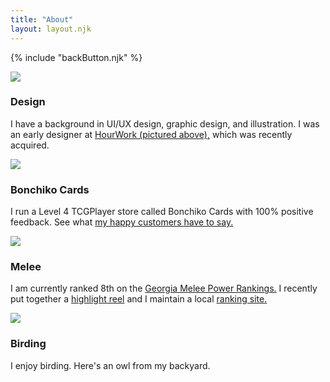 ```yaml
---
title: "About"
layout: layout.njk
---
```


<!-- <div class="box about-header">
	<img src="../images/headshot.jpg" />
	<div>
		<h1>Title</h1>	
		<p> 
			Paragraph Paragraph Paragraph Paragraph ParagraphParagraph Paragraph Paragraph Paragraph ParagraphParagraph Paragraph Paragraph Paragraph ParagraphParagraph Paragraph Paragraph Paragraph ParagraphParagraph Paragraph Paragraph Paragraph ParagraphParagraph Paragraph Paragraph Paragraph ParagraphParagraph Paragraph Paragraph Paragraph Paragraph
		</p>
	</div>
</div> -->
{% include "backButton.njk" %}
<div class="about-grid">
	<div class="box about-card green-box">
		<img src="../images/about/syrg.png" />
		<h3>Design</h3>
		<p>
			I have a background in UI/UX design, graphic design, and illustration. I was an early designer at <a href="https://hourwork.sprockets.ai" target="_blank">HourWork (pictured above),</a> which was recently acquired.
		</p>
	</div>
	<div class="box about-card yellow-box">
		<img src="../images/about/bc_logo.png" />
		<h3>Bonchiko Cards</h3>
		<p>
			I run a Level 4 TCGPlayer store called Bonchiko Cards with 100% positive feedback. See what <a href="https://shop.tcgplayer.com/sellerfeedback/4bb79d35" target="_blank">my happy customers have to say.</a>
		</p>
	</div>
	<div class="box about-card pink-box">
		<img src="../images/about/melee.png" />
		<h3>Melee</h3>
		<p>
			I am currently ranked 8th on the <a href="https://www.ssbwiki.com/Georgia_Power_Rankings" target="_blank">Georgia Melee Power Rankings.</a> I recently put together a <a href="https://www.youtube.com/watch?v=ePzsk3JO3rU" target="_blank">highlight reel</a> and I maintain a local <a href="https://kamehouseweekly.netlify.app/" target="_blank">ranking site.</a>
		</p>
	</div>
	<div class="box about-card blue-box">
		<img src="../images/about/owl.png" />
		<h3>Birding</h3>
		<p>
			I enjoy birding. Here's an owl from my backyard.
		</p>
	</div>
</div>
	


